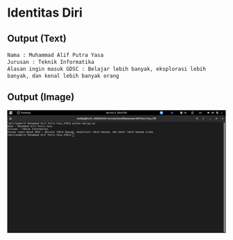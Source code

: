 # Identitas Diri

## Output (Text)

```
Nama : Muhammad Alif Putra Yasa
Jurusan : Teknik Informatika
Alasan ingin masuk GDSC : Belajar lebih banyak, eksplorasi lebih banyak, dan kenal lebih banyak orang
```

## Output (Image)

![Output di Terminal](Identitas.png)